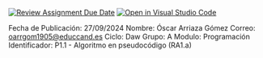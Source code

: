 [![Review Assignment Due Date](https://classroom.github.com/assets/deadline-readme-button-22041afd0340ce965d47ae6ef1cefeee28c7c493a6346c4f15d667ab976d596c.svg)](https://classroom.github.com/a/aoPG0Blz)
[![Open in Visual Studio Code](https://classroom.github.com/assets/open-in-vscode-2e0aaae1b6195c2367325f4f02e2d04e9abb55f0b24a779b69b11b9e10269abc.svg)](https://classroom.github.com/online_ide?assignment_repo_id=16100490&assignment_repo_type=AssignmentRepo)

Fecha de Publicación: 27/09/2024
Nombre: Óscar Arriaza Gómez
Correo: oarrgom1905@educcand.es
Ciclo: Daw
Grupo: A
Modulo: Programación
Identificador: P1.1 - Algoritmo en pseudocódigo (RA1.a)


